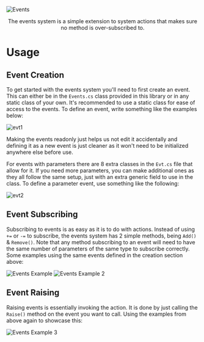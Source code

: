 ![Events](https://user-images.githubusercontent.com/33253710/157115872-e3c652ca-1657-47db-95e0-483357371bed.jpg)

<p align=center>The events system is a simple extension to system actions that makes sure no method is over-subscribed to.</p>

# Usage
## Event Creation
To get started with the events system you'll need to first create an event. This can either be in the <code>Events.cs</code> class provided in this library or in any static class of your own. It's recommended to use a static class for ease of access to the events. To define an event, write something like the examples below:

![evt1](https://user-images.githubusercontent.com/33253710/156997440-e86737ad-98ed-43fd-a512-c72343a90104.png)

Making the events readonly just helps us not edit it accidentally and defining it as a new event is just cleaner as it won't need to be initialized anywhere else before use. 

For events with parameters there are 8 extra classes in the <code>Evt.cs</code> file that allow for it. If you need more parameters, you can make additional ones as they all follow the same setup, just with an extra generic field to use in the class. To define a parameter event, use something like the following:

![evt2](https://user-images.githubusercontent.com/33253710/156997458-682286c1-4d1d-428d-afc7-d5caf055a046.png)
  
## Event Subscribing
  Subscribing to events is as easy as it is to do with actions. Instead of using <code>+=</code> or <code>-=</code> to subscribe, the events system has 2 simple methods, being <code>Add()</code> & <code>Remove()</code>. Note that any method subscribing to an event will need to have the same number of parameters of the same type to subscribe correctly. Some examples using the same events defined in the creation section above: 

![Events Example](https://user-images.githubusercontent.com/33253710/156997490-b1e43722-caa3-4387-b5d7-dc46a54edf2a.png)  ![Events Example 2](https://user-images.githubusercontent.com/33253710/157088331-2b9d4020-7ddc-4a8d-9c6d-47acbdc7e008.png)



## Event Raising
Raising events is essentially invoking the action. It is done by just calling the <code>Raise()</code> method on the event you want to call. Using the examples from above again to showcase this:

![Events Example 3](https://user-images.githubusercontent.com/33253710/157101197-7b95ee94-a0d5-4893-8677-7be6e2ca98c0.png)
